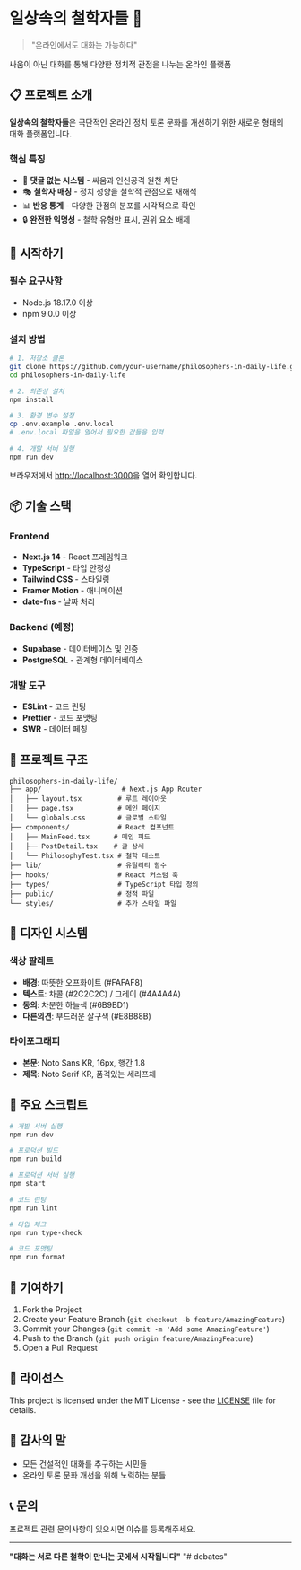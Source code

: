 # 일상속의 철학자들 🤔

> "온라인에서도 대화는 가능하다"

싸움이 아닌 대화를 통해 다양한 정치적 관점을 나누는 온라인 플랫폼

## 📋 프로젝트 소개

**일상속의 철학자들**은 극단적인 온라인 정치 토론 문화를 개선하기 위한 새로운 형태의 대화 플랫폼입니다.

### 핵심 특징
- 🚫 **댓글 없는 시스템** - 싸움과 인신공격 원천 차단
- 🎭 **철학자 매칭** - 정치 성향을 철학적 관점으로 재해석
- 📊 **반응 통계** - 다양한 관점의 분포를 시각적으로 확인
- 🔒 **완전한 익명성** - 철학 유형만 표시, 권위 요소 배제

## 🚀 시작하기

### 필수 요구사항
- Node.js 18.17.0 이상
- npm 9.0.0 이상

### 설치 방법

```bash
# 1. 저장소 클론
git clone https://github.com/your-username/philosophers-in-daily-life.git
cd philosophers-in-daily-life

# 2. 의존성 설치
npm install

# 3. 환경 변수 설정
cp .env.example .env.local
# .env.local 파일을 열어서 필요한 값들을 입력

# 4. 개발 서버 실행
npm run dev
```

브라우저에서 [http://localhost:3000](http://localhost:3000)을 열어 확인합니다.

## 📦 기술 스택

### Frontend
- **Next.js 14** - React 프레임워크
- **TypeScript** - 타입 안정성
- **Tailwind CSS** - 스타일링
- **Framer Motion** - 애니메이션
- **date-fns** - 날짜 처리

### Backend (예정)
- **Supabase** - 데이터베이스 및 인증
- **PostgreSQL** - 관계형 데이터베이스

### 개발 도구
- **ESLint** - 코드 린팅
- **Prettier** - 코드 포맷팅
- **SWR** - 데이터 페칭

## 📁 프로젝트 구조

```
philosophers-in-daily-life/
├── app/                    # Next.js App Router
│   ├── layout.tsx         # 루트 레이아웃
│   ├── page.tsx           # 메인 페이지
│   └── globals.css        # 글로벌 스타일
├── components/            # React 컴포넌트
│   ├── MainFeed.tsx      # 메인 피드
│   ├── PostDetail.tsx    # 글 상세
│   └── PhilosophyTest.tsx # 철학 테스트
├── lib/                   # 유틸리티 함수
├── hooks/                 # React 커스텀 훅
├── types/                 # TypeScript 타입 정의
├── public/                # 정적 파일
└── styles/                # 추가 스타일 파일
```

## 🎨 디자인 시스템

### 색상 팔레트
- **배경**: 따뜻한 오프화이트 (#FAFAF8)
- **텍스트**: 차콜 (#2C2C2C) / 그레이 (#4A4A4A)
- **동의**: 차분한 하늘색 (#6B9BD1)
- **다른의견**: 부드러운 살구색 (#E8B88B)

### 타이포그래피
- **본문**: Noto Sans KR, 16px, 행간 1.8
- **제목**: Noto Serif KR, 품격있는 세리프체

## 🔧 주요 스크립트

```bash
# 개발 서버 실행
npm run dev

# 프로덕션 빌드
npm run build

# 프로덕션 서버 실행
npm start

# 코드 린팅
npm run lint

# 타입 체크
npm run type-check

# 코드 포맷팅
npm run format
```

## 🤝 기여하기

1. Fork the Project
2. Create your Feature Branch (`git checkout -b feature/AmazingFeature`)
3. Commit your Changes (`git commit -m 'Add some AmazingFeature'`)
4. Push to the Branch (`git push origin feature/AmazingFeature`)
5. Open a Pull Request

## 📜 라이선스

This project is licensed under the MIT License - see the [LICENSE](LICENSE) file for details.

## 🙏 감사의 말

- 모든 건설적인 대화를 추구하는 시민들
- 온라인 토론 문화 개선을 위해 노력하는 분들

## 📞 문의

프로젝트 관련 문의사항이 있으시면 이슈를 등록해주세요.

---

**"대화는 서로 다른 철학이 만나는 곳에서 시작됩니다"**
"# debates" 
